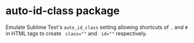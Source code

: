 # auto-id-class package

Emulate Sublime Text's `auto_id_class` setting allowing shortcuts of `.` and `#` in HTML tags to create ` class=""` and ` id=""` respectively.
